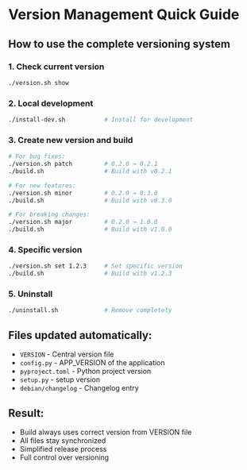 #  Version Management Quick Guide

## How to use the complete versioning system

### 1.  Check current version
```bash
./version.sh show
```

### 2.  Local development
```bash
./install-dev.sh           # Install for development
```

### 3.  Create new version and build
```bash
# For bug fixes:
./version.sh patch         # 0.2.0 → 0.2.1
./build.sh                 # Build with v0.2.1

# For new features:
./version.sh minor         # 0.2.0 → 0.3.0
./build.sh                 # Build with v0.3.0

# For breaking changes:
./version.sh major         # 0.2.0 → 1.0.0
./build.sh                 # Build with v1.0.0
```

### 4.  Specific version
```bash
./version.sh set 1.2.3     # Set specific version
./build.sh                 # Build with v1.2.3
```

### 5.  Uninstall
```bash
./uninstall.sh             # Remove completely
```

##  Files updated automatically:
- `VERSION` - Central version file
- `config.py` - APP_VERSION of the application
- `pyproject.toml` - Python project version
- `setup.py` - setup version
- `debian/changelog` - Changelog entry

##  Result:
- Build always uses correct version from VERSION file
- All files stay synchronized
- Simplified release process
- Full control over versioning
